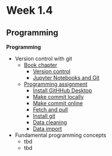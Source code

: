 # Week 1.4

<!---

## Univariate Distributions

- [Book theory](./probability/Reminder_intro)
  - [](./probability/PDF_CDF)
  - [](./probability/empirical)
  - [](./probability/Param_distr.html)
  - [](./probability/fitting.html)
  - [](./probability/Loc-scale.ipynb)
- Lecture slides
- [Workshop assignment](https://tudelft-mude.github.io/workbook-2025/assignments/WS1.4/README.html)
- [Group assignment](https://tudelft-mude.github.io/workbook-2025/assignments/GA1.4/README.html)
- Fundamental concepts
  - tbd

-->

## Programming

**Programming**

- Version control with git
  - [Book chapter](https://mude.citg.tudelft.nl/book/2025/programming/week_1_4.html)
    - [Version control](https://mude.citg.tudelft.nl/book/2025/_git/github.com_TeachBooks_learn-programming/mude-2025/book/version_control/version_control.html)
    - [Jupyter Notebooks and Git](https://mude.citg.tudelft.nl/book/2025/_git/github.com_TeachBooks_learn-programming/mude-2025/book/version_control/notebooks.html)
  - [Programming assignment](https://mude.citg.tudelft.nl/workbook-2025/assignments/PA1.4/README.html)
    - [Install GitHHub Desktop](https://mude.citg.tudelft.nl/workbook-2025/assignments/PA1.4/1_install_github_desktop.html)
    - [Make commit locally](https://mude.citg.tudelft.nl/workbook-2025/assignments/PA1.4/2_commit_local.html)
    - [Make commit online](https://mude.citg.tudelft.nl/workbook-2025/assignments/PA1.4/3_commit_online.html)
    - [Fetch and pull](https://mude.citg.tudelft.nl/workbook-2025/assignments/PA1.4/4_fetch_pull.html)
    - [Install git](https://mude.citg.tudelft.nl/workbook-2025/assignments/PA1.4/5_install_git.html)
    - [Data cleaning](https://mude.citg.tudelft.nl/workbook-2025/assignments/PA1.4/6_data_cleaning.html)
    - [Data import](https://mude.citg.tudelft.nl/workbook-2025/assignments/PA1.4/7_data_import.html)
- Fundamental programming concepts
  - tbd
  - tbd